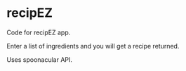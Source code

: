 # recipEZ

Code for recipEZ app. 

Enter a list of ingredients and you will get a recipe returned.

Uses spoonacular API. 


